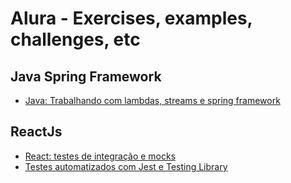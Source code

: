 # Alura - Exercises, examples, challenges, etc

## Java Spring Framework
- [Java: Trabalhando com lambdas, streams e spring framework](https://github.com/WhiteArct1c/cursos-alura/tree/main/Java%20Spring%20Framework/curso-alura-screenmatch)

## ReactJs
- [React: testes de integração e mocks](https://github.com/WhiteArct1c/cursos-alura/tree/main/ReactJS/React%20-%20testes%20de%20integra%C3%A7%C3%A3o%20e%20mocks/bytebank-v2)
- [Testes automatizados com Jest e Testing Library](https://github.com/WhiteArct1c/cursos-alura/tree/main/ReactJS/Testes%20automatizados%20com%20Jest%20e%20Testing%20library/bytebank)
